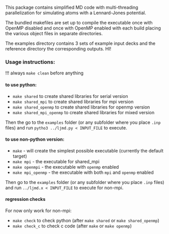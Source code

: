 This package contains simplified MD code with multi-threading
parallelization for simulating atoms with a Lennard-Jones potential.

The bundled makefiles are set up to compile the executable once
with OpenMP disabled and once with OpenMP enabled with each build
placing the various object files in separate directories.

The examples directory contains 3 sets of example input decks
and the reference directory the corresponding outputs.
HI! 

### Usage instructions: 

!!! always `make clean` before anything

#### to use python: 

 - `make shared` to create shared libraries for serial version 
 - `make shared_mpi` to create shared libraries for mpi version 
 - `make shared_openmp` to create shared libraries for openmp version 
 - `make shared_mpi_openmp` to create shared libraries for mixed version
 
 Then the go to the `examples` folder (or any subfolder where you place `.inp` files) and run `pytho3 ../ljmd.py < INPUT_FILE` to execute.
 
#### to use non-python version:

 -  `make` -  will create the simplest possible executable (currently the default target)
 - `make mpi` -  the executable for shared_mpi
 - `make openmpi`  - the executable with `openmp` enabled
 - `make mpi_openmp` -  the executable with both `mpi` and `openmp` enabled
 
 Then go to the `examples` folder (or any subfolder where you place `.inp` files) and run `../ljmd.x < INPUT_FILE` to execute for non-mpi.
 
 
#### regression checks

For now only work for non-mpi:

  - `make check` to check python (after `make shared` or `make shared_openmp`)
  - `make check_c` to check c code (after `make` or `make openmp`)

 
 
 

